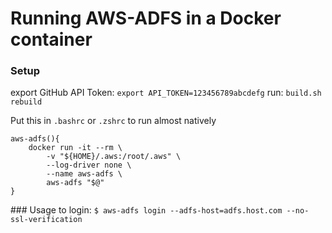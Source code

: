 # Running AWS-ADFS in a Docker container
### Setup
export GitHub API Token: `export API_TOKEN=123456789abcdefg`
run: `build.sh rebuild`

Put this in `.bashrc` or `.zshrc` to run almost natively
```
aws-adfs(){
    docker run -it --rm \
        -v "${HOME}/.aws:/root/.aws" \
        --log-driver none \
        --name aws-adfs \
        aws-adfs "$@"
}
```

### Usage
to login: `$ aws-adfs login --adfs-host=adfs.host.com --no-ssl-verification`
